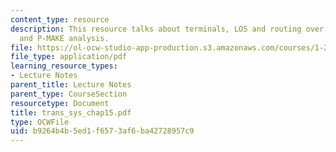 ```yaml
---
content_type: resource
description: This resource talks about terminals, LOS and routing over the rail network,
  and P-MAKE analysis.
file: https://ol-ocw-studio-app-production.s3.amazonaws.com/courses/1-221j-transportation-systems-fall-2004/b9264b4b5ed1f6573af6ba42728957c9_trans_sys_chap15.pdf
file_type: application/pdf
learning_resource_types:
- Lecture Notes
parent_title: Lecture Notes
parent_type: CourseSection
resourcetype: Document
title: trans_sys_chap15.pdf
type: OCWFile
uid: b9264b4b-5ed1-f657-3af6-ba42728957c9
---
```

